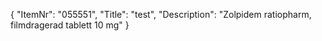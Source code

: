 {
  "ItemNr": "055551",
  "Title": "test",
  "Description": "Zolpidem ratiopharm, filmdragerad tablett 10 mg"
}